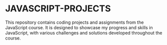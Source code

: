 # JAVASCRIPT-PROJECTS
This repository contains coding projects and assignments from the JavaScript course. It is designed to showcase my progress and skills in JavaScript, with various challenges and solutions developed throughout the course.
